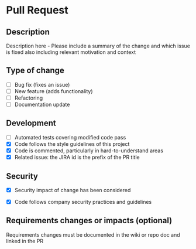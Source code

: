 # Pull Request

## Description

Description here - Please include a summary of the change and which issue is fixed also including relevant motivation and context

## Type of change

- [ ] Bug fix (fixes an issue)
- [ ] New feature (adds functionality)
- [ ] Refactoring
- [ ] Documentation update

## Development

- [ ] Automated tests covering modified code pass
- [x] Code follows the style guidelines of this project
- [x] Code is commented, particularly in hard-to-understand areas
- [x] Related issue: the JIRA id is the prefix of the PR title

## Security

- [x] Security impact of change has been considered
- [x] Code follows company security practices and guidelines


## Requirements changes or impacts (optional)

Requirements changes must be documented in the wiki or repo doc and linked in the PR
